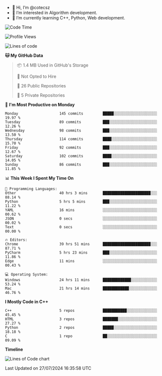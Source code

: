 - 👋 Hi, I’m @cotecsz
- 👀 I’m interested in Algorithm development.
- 🌱 I’m currently learning C++, Python, Web development.

<!---
cotecsz/cotecsz is a ✨ special ✨ repository because its `README.md` (this file) appears on your GitHub profile.
You can click the Preview link to take a look at your changes.
--->

<!--START_SECTION:waka-->
![Code Time](http://img.shields.io/badge/Code%20Time-1%2C465%20hrs%2039%20mins-blue)

![Profile Views](http://img.shields.io/badge/Profile%20Views-0-blue)

![Lines of code](https://img.shields.io/badge/From%20Hello%20World%20I%27ve%20Written-1.2%20million%20lines%20of%20code-blue)

**🐱 My GitHub Data** 

> 📦 1.4 MB Used in GitHub's Storage 
 > 
> 🚫 Not Opted to Hire
 > 
> 📜 26 Public Repositories 
 > 
> 🔑 5 Private Repositories 
 > 
📅 **I'm Most Productive on Monday** 

```text
Monday                   145 commits         █████░░░░░░░░░░░░░░░░░░░░   19.97 % 
Tuesday                  89 commits          ███░░░░░░░░░░░░░░░░░░░░░░   12.26 % 
Wednesday                98 commits          ███░░░░░░░░░░░░░░░░░░░░░░   13.50 % 
Thursday                 114 commits         ████░░░░░░░░░░░░░░░░░░░░░   15.70 % 
Friday                   92 commits          ███░░░░░░░░░░░░░░░░░░░░░░   12.67 % 
Saturday                 102 commits         ████░░░░░░░░░░░░░░░░░░░░░   14.05 % 
Sunday                   86 commits          ███░░░░░░░░░░░░░░░░░░░░░░   11.85 % 
```


📊 **This Week I Spent My Time On** 

```text
💬 Programming Languages: 
Other                    40 hrs 3 mins       ██████████████████████░░░   88.14 % 
Python                   5 hrs 5 mins        ███░░░░░░░░░░░░░░░░░░░░░░   11.22 % 
YAML                     16 mins             ░░░░░░░░░░░░░░░░░░░░░░░░░   00.62 % 
JSON                     0 secs              ░░░░░░░░░░░░░░░░░░░░░░░░░   00.02 % 
Text                     0 secs              ░░░░░░░░░░░░░░░░░░░░░░░░░   00.00 % 

🔥 Editors: 
Chrome                   39 hrs 51 mins      ██████████████████████░░░   87.71 % 
PyCharm                  5 hrs 23 mins       ███░░░░░░░░░░░░░░░░░░░░░░   11.86 % 
Edge                     11 mins             ░░░░░░░░░░░░░░░░░░░░░░░░░   00.43 % 

💻 Operating System: 
Windows                  24 hrs 11 mins      █████████████░░░░░░░░░░░░   53.24 % 
Mac                      21 hrs 14 mins      ████████████░░░░░░░░░░░░░   46.76 % 
```

**I Mostly Code in C++** 

```text
C++                      5 repos             ███████████░░░░░░░░░░░░░░   45.45 % 
HTML                     3 repos             ███████░░░░░░░░░░░░░░░░░░   27.27 % 
Python                   2 repos             █████░░░░░░░░░░░░░░░░░░░░   18.18 % 
C                        1 repo              ██░░░░░░░░░░░░░░░░░░░░░░░   09.09 % 
```



**Timeline**

![Lines of Code chart](https://raw.githubusercontent.com/cotecsz/cotecsz/master/assets/bar_graph.png)


 Last Updated on 27/07/2024 16:35:58 UTC
<!--END_SECTION:waka-->
